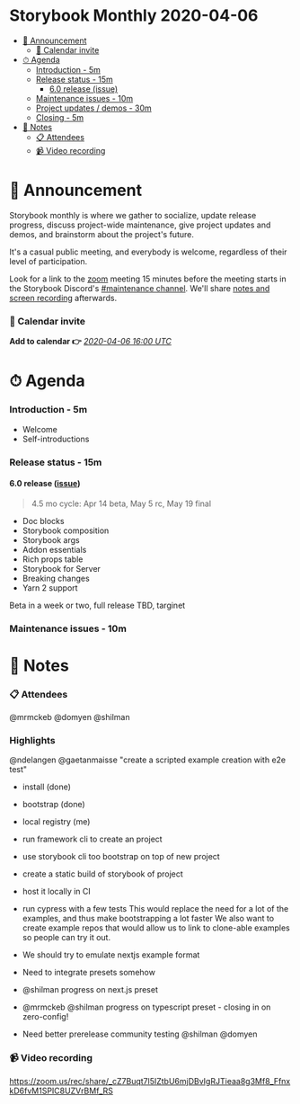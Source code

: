<h1>Storybook Monthly 2020-04-06</h1>

- [📢 Announcement](#-announcement)
    - [📅 Calendar invite](#-calendar-invite)
- [⏱ Agenda](#-agenda)
    - [Introduction - 5m](#introduction---5m)
    - [Release status - 15m](#release-status---15m)
      - [6.0 release (issue)](#60-release-issue)
    - [Maintenance issues - 10m](#maintenance-issues---10m)
    - [Project updates / demos - 30m](#project-updates--demos---30m)
    - [Closing - 5m](#closing---5m)
- [📝 Notes](#-notes)
    - [📋 Attendees](#-attendees)
    - [📹 Video recording](#-video-recording)

# 📢 Announcement

Storybook monthly is where we gather to socialize, update release progress, discuss project-wide maintenance, give project updates and demos, and brainstorm about the project's future.

It's a casual public meeting, and everybody is welcome, regardless of their level of participation.

Look for a link to the [zoom](https://zoom.us/) meeting 15 minutes before the meeting starts in the Storybook Discord's [#maintenance channel](https://discord.gg/qhAxMgN). We'll share [notes and screen recording](https://github.com/storybookjs/community) afterwards.

### 📅 Calendar invite

**Add to calendar 👉** [_2020-04-06 16:00 UTC_](https://calendar.google.com/event?action=TEMPLATE&tmeid=ZDRsM2g5c3JtOTRlM2dpNWNyZXMxcnRkbWxfMjAyMDAxMDZUMTYwMDAwWiA4ZDB1NzBzbm9zY2ZkOGw2Z2lrNm83M2syMEBn&tmsrc=8d0u70snoscfd8l6gik6o73k20%40group.calendar.google.com&scp=ALL)

# ⏱ Agenda

### Introduction - 5m

- Welcome
- Self-introductions

### Release status - 15m

#### 6.0 release ([issue](https://github.com/storybookjs/storybook/issues/9311))

> 4.5 mo cycle: Apr 14 beta, May 5 rc, May 19 final

- Doc blocks
- Storybook composition
- Storybook args
- Addon essentials
- Rich props table
- Storybook for Server
- Breaking changes
- Yarn 2 support

Beta in a week or two, full release TBD, targinet 

### Maintenance issues - 10m

# 📝 Notes

### 📋 Attendees

@mrmckeb @domyen @shilman

### Highlights

@ndelangen @gaetanmaisse "create a scripted example creation with e2e test"

- install (done)
- bootstrap (done)
- local registry (me)
- run framework cli to create an project
- use storybook cli too bootstrap on top of new project
- create a static build of storybook of project
- host it locally in CI
- run cypress with a few tests
This would replace the need for a lot of the examples, and thus make bootstrapping a lot faster
We also want to create example repos that would allow us to link to clone-able examples so people can try it out.

- We should try to emulate nextjs example format
- Need to integrate presets somehow
- @shilman progress on next.js preset
- @mrmckeb @shilman progress on typescript preset - closing in on zero-config!
- Need better prerelease community testing @shilman @domyen

### 📹 Video recording

https://zoom.us/rec/share/_cZ7Buqt7l5IZtbU6mjDBvIgRJTieaa8g3Mf8_FfnxkD6fvM1SPIC8UZVrBMf_RS

